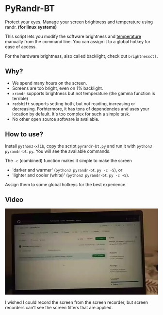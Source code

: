 # PyRandr-BT

Protect your eyes. Manage your screen brightness and temperature using randr. **(for linux systems)**

This script lets you modify the software brightness and [temperature](https://en.wikipedia.org/wiki/Color_temperature) manually from the command line. You can assign it to a global hotkey for ease of access.

For the hardware brightness, also called backlight, check out `brightnessctl`.

## Why?

 - We spend many hours on the screen.
 - Screens are too bright, even on 1% backlight.
 - `xrandr` supports brightness but not temperature (the gamma function is terrible)
 - `redshift` supports setting both, but not reading, increasing or decreasing. Forhtermore, it has tons of dependencies and uses your location by default. It's too complex for such a simple task.
 - No other open source software is available.

## How to use?

Install `python3-xlib`, copy the script `pyrandr-bt.py` and run it with `python3 pyrandr-bt.py`. You will see the available commands.

The `-c` (combined) function makes it simple to make the screen

 - 'darker and warmer' (`python3 pyrandr-bt.py -c -5`), or
 - 'lighter and cooler (white)' (`python3 pyrandr-bt.py -c +5`).

Assign them to some global hotkeys for the best experience.

## Video

![Showcase video](video.webp)

I wished I could record the screen from the screen recorder, but screen recorders can't see the screen filters that are applied.


